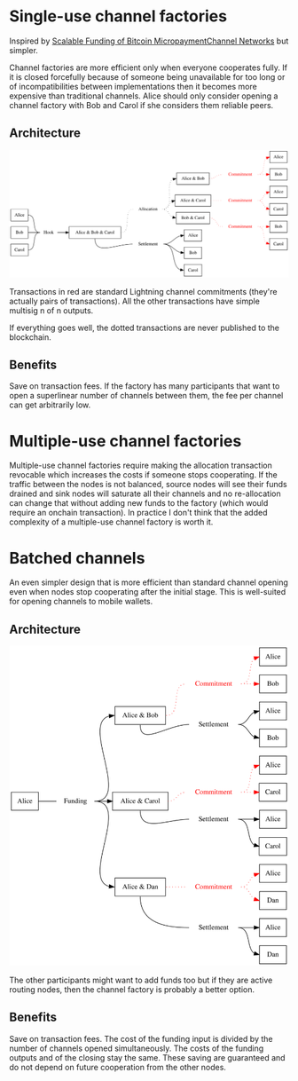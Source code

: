 # Single-use channel factories

Inspired by [Scalable Funding of Bitcoin MicropaymentChannel Networks](https://nakamotoinstitute.org/static/docs/scalable-funding-of-bitcoin-micropayment-channel-networks.pdf) but simpler.

Channel factories are more efficient only when everyone cooperates fully.
If it is closed forcefully because of someone being unavailable for too long or of incompatibilities between implementations then it becomes more expensive than traditional channels.
Alice should only consider opening a channel factory with Bob and Carol if she considers them reliable peers.

## Architecture

![Transactions chain for a channel factory with 3 participants](channel-factory.svg)

Transactions in red are standard Lightning channel commitments (they're actually pairs of transactions).
All the other transactions have simple multisig n of n outputs.

If everything goes well, the dotted transactions are never published to the blockchain.

## Benefits

Save on transaction fees.
If the factory has many participants that want to open a superlinear number of channels between them, the fee per channel can get arbitrarily low.

# Multiple-use channel factories

Multiple-use channel factories require making the allocation transaction revocable which increases the costs if someone stops cooperating.
If the traffic between the nodes is not balanced, source nodes will see their funds drained and sink nodes will saturate all their channels and no re-allocation can change that without adding new funds to the factory (which would require an onchain transaction).
In practice I don't think that the added complexity of a multiple-use channel factory is worth it.

# Batched channels

An even simpler design that is more efficient than standard channel opening even when nodes stop cooperating after the initial stage.
This is well-suited for opening channels to mobile wallets.

## Architecture

![Batched channels to 3 nodes](batched-channels.svg)

The other participants might want to add funds too but if they are active routing nodes, then the channel factory is probably a better option.

## Benefits

Save on transaction fees.
The cost of the funding input is divided by the number of channels opened simultaneously.
The costs of the funding outputs and of the closing stay the same.
These saving are guaranteed and do not depend on future cooperation from the other nodes.
